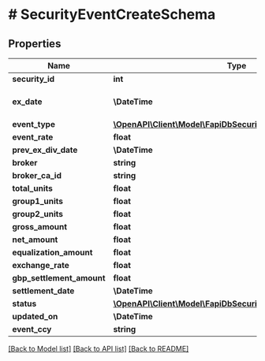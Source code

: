 # # SecurityEventCreateSchema

## Properties

Name | Type | Description | Notes
------------ | ------------- | ------------- | -------------
**security_id** | **int** | Security ID |
**ex_date** | **\DateTime** | Last updated time |
**event_type** | [**\OpenAPI\Client\Model\FapiDbSecuritySecurityEventEventType**](FapiDbSecuritySecurityEventEventType.md) |  |
**event_rate** | **float** |  |
**prev_ex_div_date** | **\DateTime** |  | [optional]
**broker** | **string** |  |
**broker_ca_id** | **string** |  | [optional]
**total_units** | **float** |  | [optional]
**group1_units** | **float** |  | [optional]
**group2_units** | **float** |  | [optional]
**gross_amount** | **float** |  | [optional]
**net_amount** | **float** |  | [optional]
**equalization_amount** | **float** |  | [optional]
**exchange_rate** | **float** |  | [optional]
**gbp_settlement_amount** | **float** |  | [optional]
**settlement_date** | **\DateTime** |  | [optional]
**status** | [**\OpenAPI\Client\Model\FapiDbSecuritySecurityEventStatus**](FapiDbSecuritySecurityEventStatus.md) |  | [optional]
**updated_on** | **\DateTime** |  | [optional]
**event_ccy** | **string** |  | [optional]

[[Back to Model list]](../../README.md#models) [[Back to API list]](../../README.md#endpoints) [[Back to README]](../../README.md)
